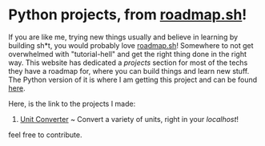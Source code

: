 # Python projects, from [roadmap.sh](https://roadmap.sh)!
If you are like me, trying new things usually and believe in learning by building sh*t, you would probably love [roadmap.sh](https://roadmap.sh)! Somewhere to not get overwhelmed with "tutorial-hell" and get the right thing done in the right way. This website has dedicated a *projects* section for most of the techs they have a roadmap for, where you can build things and learn new stuff. The Python version of it is where I am getting this project and can be found [here](https://roadmap.sh/projects?g=python).

Here, is the link to the projects I made:
1. [Unit Converter](https://github.com/LittleOddBoy/unit-converter-py) ~ Convert a variety of units, right in your *localhost*!

feel free to contribute.
